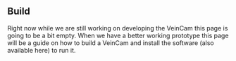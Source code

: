 ## Build
Right now while we are still working on developing the VeinCam this page is going to be a bit empty. When we have a better working prototype this page will be a guide on how to build a VeinCam and install the software (also available here) to run it.
